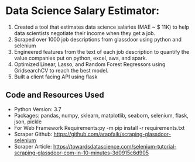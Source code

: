 # Data Science Salary Estimator:
1. Created a tool that estimates data science salaries (MAE ~ $ 11K) to help data scientists negotiate their income when they get a job.
2. Scraped over 1000 job descriptions from glassdoor using python and selenium
2. Engineered features from the text of each job description to quantify the value companies put on python, excel, aws, and spark.
2. Optimized Linear, Lasso, and Random Forest Regressors using GridsearchCV to reach the best model.
2. Built a client facing API using flask
## Code and Resources Used
- Python Version: 3.7
- Packages: pandas, numpy, sklearn, matplotlib, seaborn, selenium, flask, json, pickle
- For Web Framework Requirements:py -m pip install -r requirements.txt
- Scraper Github: https://github.com/arapfaik/scraping-glassdoor-selenium
- Scraper Article: https://towardsdatascience.com/selenium-tutorial-scraping-glassdoor-com-in-10-minutes-3d0915c6d905
